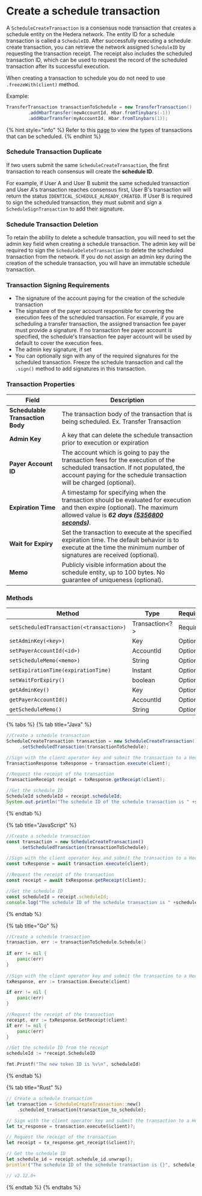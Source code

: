 # Create a schedule transaction

A `ScheduleCreateTransaction` is a consensus node transaction that creates a schedule entity on the Hedera network. The entity ID for a schedule transaction is called a `ScheduleID`. After successfully executing a schedule create transaction, you can retrieve the network assigned `ScheduleID` by requesting the transaction receipt. The receipt also includes the scheduled transaction ID, which can be used to request the record of the scheduled transaction after its successful execution.

When creating a transaction to schedule you do not need to use `.freezeWith(client)` method.

Example:

```java
TransferTransaction transactionToSchedule = new TransferTransaction()
        .addHbarTransfer(newAccountId, Hbar.fromTinybars(-1))
        .addHbarTransfer(myAccountId, Hbar.fromTinybars(1));
```

{% hint style="info" %}
Refer to this [page](../../../core-concepts/scheduled-transaction.md#overview) to view the types of transactions that can be scheduled.&#x20;
{% endhint %}

### **Schedule Transaction Duplicate**

If two users submit the same `ScheduleCreateTransaction`, the first transaction to reach consensus will create the **schedule ID**.

For example, if User A and User B submit the same scheduled transaction and User A's transaction reaches consensus first, User B's transaction will return the status `IDENTICAL_SCHEDULE_ALREADY_CREATED`. If User B is required to sign the scheduled transaction, they must submit and sign a `ScheduleSignTransaction` to add their signature.

### **Schedule Transaction Deletion**

To retain the ability to delete a schedule transaction, you will need to set the admin key field when creating a schedule transaction. The admin key will be required to sign the `ScheduleDeleteTransaction` to delete the scheduled transaction from the network. If you do not assign an admin key during the creation of the schedule transaction, you will have an immutable schedule transaction.

### **Transaction Signing Requirements**

* The signature of the account paying for the creation of the schedule transaction
* The signature of the payer account responsible for covering the execution fees of the scheduled transaction. For example, if you are scheduling a transfer transaction, the assigned transaction fee payer must provide a signature. If no transaction fee payer account is specified, the schedule's transaction fee payer account will be used by default to cover the execution fees.
* The admin key signature, if set
* You can optionally sign with any of the required signatures for the scheduled transaction. Freeze the schedule transaction and call the `.sign()` method to add signatures in this transaction.

### **Transaction Properties**

| Field                            | Description                                                                                                                                                                                                                                                                                                                                        |
| -------------------------------- | -------------------------------------------------------------------------------------------------------------------------------------------------------------------------------------------------------------------------------------------------------------------------------------------------------------------------------------------------- |
| **Schedulable Transaction Body** | The transaction body of the transaction that is being scheduled. Ex. Transfer Transaction                                                                                                                                                                                                                                                          |
| **Admin Key**                    | A key that can delete the schedule transaction prior to execution or expiration                                                                                                                                                                                                                                                                    |
| **Payer Account ID**             | The account which is going to pay the transaction fees for the execution of the scheduled transaction. If not populated, the account paying for the schedule transaction will be charged (optional).                                                                                                                                               |
| **Expiration Time**              | A timestamp for specifying when the transaction should be evaluated for execution and then expire (optional). The maximum allowed value is _**62 days (**_[_**5356800 seconds**_](https://github.com/hashgraph/hedera-services/blob/develop/hedera-node/hedera-config/src/main/java/com/hedera/node/config/data/SchedulingConfig.java#L35)_**)**_. |
| **Wait for Expiry**              | Set the transaction to execute at the specified expiration time. The default behavior is to execute at the time the minimum number of signatures are received (optional).                                                                                                                                                                          |
| **Memo**                         | Publicly visible information about the schedule entity, up to 100 bytes. No guarantee of uniqueness (optional).                                                                                                                                                                                                                                    |

### Methods

<table><thead><tr><th width="427">Method</th><th width="164.33333333333331">Type</th><th>Requirement</th></tr></thead><tbody><tr><td><code>setScheduledTransaction(&#x3C;transaction>)</code></td><td>Transaction&#x3C;?> </td><td>Required</td></tr><tr><td><code>setAdminKey(&#x3C;key>)</code></td><td>Key</td><td>Optional</td></tr><tr><td><code>setPayerAccountId(&#x3C;id>)</code></td><td>AccountId</td><td>Optional</td></tr><tr><td><code>setScheduleMemo(&#x3C;memo>)</code></td><td>String</td><td>Optional</td></tr><tr><td><code>setExpirationTime(expirationTime)</code></td><td>Instant</td><td>Optional</td></tr><tr><td><code>setWaitForExpiry()</code></td><td>boolean</td><td>Optional</td></tr><tr><td><code>getAdminKey()</code></td><td>Key</td><td>Optional</td></tr><tr><td><code>getPayerAccountId()</code></td><td>AccountId</td><td>Optional</td></tr><tr><td><code>getScheduleMemo()</code></td><td>String</td><td>Optional</td></tr></tbody></table>

{% tabs %}
{% tab title="Java" %}
```java
//Create a schedule transaction
ScheduleCreateTransaction transaction = new ScheduleCreateTransaction()
     .setScheduledTransaction(transactionToSchedule);

//Sign with the client operator key and submit the transaction to a Hedera network
TransactionResponse txResponse = transaction.execute(client);

//Request the receipt of the transaction
TransactionReceipt receipt = txResponse.getReceipt(client);

//Get the schedule ID
ScheduleId scheduleId = receipt.scheduleId;
System.out.println("The schedule ID of the schedule transaction is " +scheduleId);
```
{% endtab %}

{% tab title="JavaScript" %}
```javascript
//Create a schedule transaction
const transaction = new ScheduleCreateTransaction()
     .setScheduledTransaction(transactionToSchedule);

//Sign with the client operator key and submit the transaction to a Hedera network
const txResponse = await transaction.execute(client);

//Request the receipt of the transaction
const receipt = await txResponse.getReceipt(client);

//Get the schedule ID
const scheduleId = receipt.scheduleId;
console.log("The schedule ID of the schedule transaction is " +scheduleId);
```
{% endtab %}

{% tab title="Go" %}
```go
//Create a schedule transaction
transaction, err := transactionToSchedule.Schedule()
	
if err != nil {
	panic(err)
}
	
//Sign with the client operator key and submit the transaction to a Hedera network
txResponse, err := transaction.Execute(client)

if err != nil {
	panic(err)
}

//Request the receipt of the transaction
receipt, err := txResponse.GetReceipt(client)
if err != nil {
	panic(err)
}

//Get the schedule ID from the receipt
scheduleId := *receipt.ScheduleID

fmt.Printf("The new token ID is %v\n", scheduleId)
```
{% endtab %}

{% tab title="Rust" %}
```rust
// Create a schedule transaction
let transaction = ScheduleCreateTransaction::new()
    .scheduled_transaction(transaction_to_schedule);

// Sign with the client operator key and submit the transaction to a Hedera network
let tx_response = transaction.execute(&client)?;

// Request the receipt of the transaction
let receipt = tx_response.get_receipt(&client)?;

// Get the schedule ID
let schedule_id = receipt.schedule_id.unwrap();
println!("The schedule ID of the schedule transaction is {}", schedule_id);

// v2.12.0+
```
{% endtab %}
{% endtabs %}
